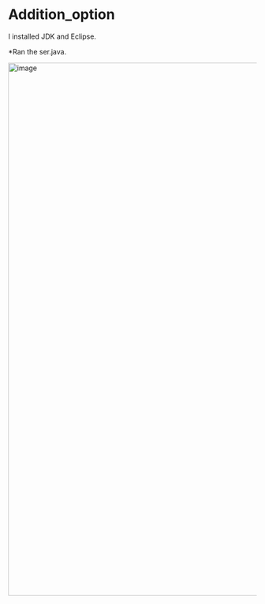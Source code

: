 # Addition_option
I installed JDK and Eclipse. 

*Ran the ser.java.

<img width="1080" alt="image" src="https://user-images.githubusercontent.com/51940857/65562332-005dd480-df14-11e9-981f-2b2bb8e3f0a7.png">
